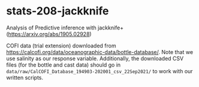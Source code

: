 # stats-208-jackknife

Analysis of Predictive inference with jackknife+ (https://arxiv.org/abs/1905.02928)

COFI data (trial extension) downloaded from https://calcofi.org/data/oceanographic-data/bottle-database/. Note that we use salinity as our response variable. Additionally, the downloaded CSV files (for the bottle and cast data) should go in `data/raw/CalCOFI_Database_194903-202001_csv_22Sep2021/` to work with our written scripts.